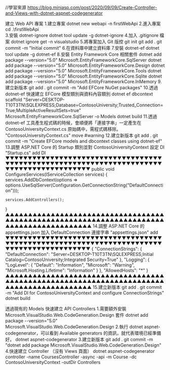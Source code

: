 //學習來源 https://blog.miniasp.com/post/2020/09/09/Create-Controller-and-Views-with-dotnet-aspnet-codegenerator

建立 Web API 專案
1.建立專案
dotnet new webapi -n firstWebApi
2.進入專案
cd .\firstWebApi\
3.安裝 dotnet-ignore
dotnet tool update -g dotnet-ignore
4.加入 .gitignore 檔案
dotnet ignore get -n visualstudio
5.將專案加入 Git 版控
git init
git add .
git commit -m "Initial commit"
6.在資料庫中建立資料庫
7.安裝 dotnet-ef
dotnet tool update -g dotnet-ef
8.安裝 Entity Framework Core 相關套件
dotnet add package --version="5.0" Microsoft.EntityFrameworkCore.SqlServer
dotnet add package --version="5.0" Microsoft.EntityFrameworkCore.Design
dotnet add package --version="5.0" Microsoft.EntityFrameworkCore.Tools
dotnet add package --version="5.0" Microsoft.EntityFrameworkCore.Sqlite
dotnet add package --version="5.0" Microsoft.EntityFrameworkCore.InMemory
9.建立新版本
git add .
git commit -m "Add EFCore NuGet packages"
10.透過 dotnet-ef 快速建立 EFCore 模型類別與資料內容類別
dotnet ef dbcontext scaffold "Server=DESKTOP-T10T3TN\SQLEXPRESS;Database=ContosoUniversity;Trusted_Connection=True;MultipleActiveResultSets=true" Microsoft.EntityFrameworkCore.SqlServer -o Models
dotnet build
11.透過 dotnet-ef 工具產生程式碼的時候，會順便將「連接字串」一定產生在 ContosoUniversityContext.cs 原始碼中，需程式碼移除。
"ContosoUniversityContext.cs" move #warning
12.建立新版本
git add .
git commit -m "Create EFCore models and dbcontext classes using dotnet-ef"
13.調整 ASP․NET Core 的 Startup 類別並對 ContosoUniversityContext 設定 DI
"Startup.cs" add DI
▼▼▼▼▼▼▼▼▼▼▼▼▼▼▼▼▼▼▼▼▼▼▼▼▼▼▼▼▼▼▼▼▼▼▼▼▼▼▼▼▼▼▼▼▼▼▼▼▼▼▼▼▼▼▼▼▼▼▼▼▼▼▼▼▼▼▼▼▼▼▼▼▼▼▼▼▼▼▼▼▼▼▼▼▼▼▼▼▼
public void ConfigureServices(IServiceCollection services)
{
    services.AddDbContext<ContosoUniversityContext>(options =>
        options.UseSqlServer(Configuration.GetConnectionString("DefaultConnection")));

    services.AddControllers();
}
▲▲▲▲▲▲▲▲▲▲▲▲▲▲▲▲▲▲▲▲▲▲▲▲▲▲▲▲▲▲▲▲▲▲▲▲▲▲▲▲▲▲▲▲▲▲▲▲▲▲▲▲▲▲▲▲▲▲▲▲▲▲▲▲▲▲▲▲▲▲▲▲▲▲▲▲▲▲▲▲▲▲▲▲▲▲▲▲▲
14.調整 ASP․NET Core 的 appsettings.json 加入 DefaultConnection 連接字串
"appsettings.json" add
▼▼▼▼▼▼▼▼▼▼▼▼▼▼▼▼▼▼▼▼▼▼▼▼▼▼▼▼▼▼▼▼▼▼▼▼▼▼▼▼▼▼▼▼▼▼▼▼▼▼▼▼▼▼▼▼▼▼▼▼▼▼▼▼▼▼▼▼▼▼▼▼▼▼▼▼▼▼▼▼▼▼▼▼▼▼▼▼▼
{
  "ConnectionStrings": {
      "DefaultConnection": "Server=DESKTOP-T10T3TN\\SQLEXPRESS;Initial Catalog=ContosoUniversity;Integrated Security=True"
  },
  "Logging": {
    "LogLevel": {
      "Default": "Information",
      "Microsoft": "Warning",
      "Microsoft.Hosting.Lifetime": "Information"
    }
  },
  "AllowedHosts": "*"
}
▲▲▲▲▲▲▲▲▲▲▲▲▲▲▲▲▲▲▲▲▲▲▲▲▲▲▲▲▲▲▲▲▲▲▲▲▲▲▲▲▲▲▲▲▲▲▲▲▲▲▲▲▲▲▲▲▲▲▲▲▲▲▲▲▲▲▲▲▲▲▲▲▲▲▲▲▲▲▲▲▲▲▲▲▲▲▲▲▲
15.建立新版本
git add .
git commit -m "Add DI for ContosoUniversityContext and configure ConnectionStrings"
dotnet build

透過現有的 Models 快速建立 API Controllers 
1.需要額外安裝 Microsoft.VisualStudio.Web.CodeGeneration.Design 套件
dotnet add package --version="5.0" Microsoft.VisualStudio.Web.CodeGeneration.Design
2.執行 dotnet aspnet-codegenerator，可以看到 Available generators 的資訊，就代表環境已經準備好。
dotnet aspnet-codegenerator
3.建立新版本
git add .
git commit -m "dotnet add package Microsoft.VisualStudio.Web.CodeGeneration.Design"
4.快速建立 Controller （沒有 Views 頁面）
dotnet aspnet-codegenerator controller -name CoursesController -async -api -m Course -dc ContosoUniversityContext -outDir Controllers
